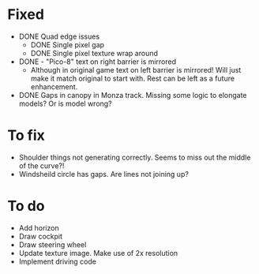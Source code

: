 Fixed
=====

- DONE Quad edge issues
    - DONE Single pixel gap
    - DONE Single pixel texture wrap around
- DONE - "Pico-8" text on right barrier is mirrored
    - Although in original game text on left barrier is mirrored!
      Will just make it match original to start with. Rest can be left as a future enhancement.
- DONE Gaps in canopy in Monza track. Missing some logic to elongate models? Or is model wrong?

To fix
======

- Shoulder things not generating correctly. Seems to miss out the middle of the curve?!
- Windsheild circle has gaps. Are lines not joining up?

To do
=====

- Add horizon
- Draw cockpit
- Draw steering wheel
- Update texture image. Make use of 2x resolution
- Implement driving code